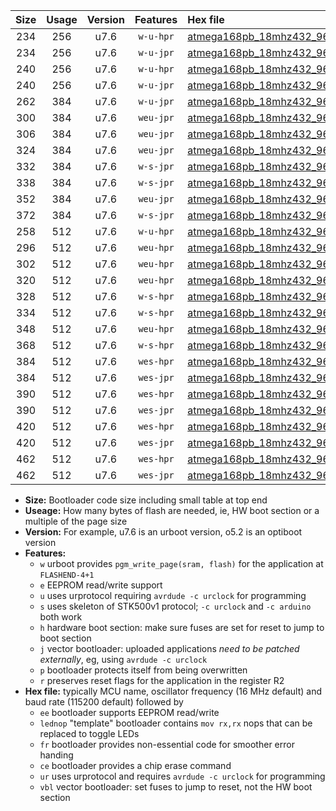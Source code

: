 |Size|Usage|Version|Features|Hex file|
|:-:|:-:|:-:|:-:|:--|
|234|256|u7.6|`w-u-hpr`|[atmega168pb_18mhz432_9600bps_ur.hex](https://raw.githubusercontent.com/stefanrueger/urboot/main//atmega168pb_18mhz432_9600bps_ur.hex)|
|234|256|u7.6|`w-u-jpr`|[atmega168pb_18mhz432_9600bps_ur_vbl.hex](https://raw.githubusercontent.com/stefanrueger/urboot/main//atmega168pb_18mhz432_9600bps_ur_vbl.hex)|
|240|256|u7.6|`w-u-hpr`|[atmega168pb_18mhz432_9600bps_lednop_ur.hex](https://raw.githubusercontent.com/stefanrueger/urboot/main//atmega168pb_18mhz432_9600bps_lednop_ur.hex)|
|240|256|u7.6|`w-u-jpr`|[atmega168pb_18mhz432_9600bps_lednop_ur_vbl.hex](https://raw.githubusercontent.com/stefanrueger/urboot/main//atmega168pb_18mhz432_9600bps_lednop_ur_vbl.hex)|
|262|384|u7.6|`w-u-jpr`|[atmega168pb_18mhz432_9600bps_lednop_fr_ur_vbl.hex](https://raw.githubusercontent.com/stefanrueger/urboot/main//atmega168pb_18mhz432_9600bps_lednop_fr_ur_vbl.hex)|
|300|384|u7.6|`weu-jpr`|[atmega168pb_18mhz432_9600bps_ee_ur_vbl.hex](https://raw.githubusercontent.com/stefanrueger/urboot/main//atmega168pb_18mhz432_9600bps_ee_ur_vbl.hex)|
|306|384|u7.6|`weu-jpr`|[atmega168pb_18mhz432_9600bps_ee_lednop_ur_vbl.hex](https://raw.githubusercontent.com/stefanrueger/urboot/main//atmega168pb_18mhz432_9600bps_ee_lednop_ur_vbl.hex)|
|324|384|u7.6|`weu-jpr`|[atmega168pb_18mhz432_9600bps_ee_lednop_fr_ur_vbl.hex](https://raw.githubusercontent.com/stefanrueger/urboot/main//atmega168pb_18mhz432_9600bps_ee_lednop_fr_ur_vbl.hex)|
|332|384|u7.6|`w-s-jpr`|[atmega168pb_18mhz432_9600bps_vbl.hex](https://raw.githubusercontent.com/stefanrueger/urboot/main//atmega168pb_18mhz432_9600bps_vbl.hex)|
|338|384|u7.6|`w-s-jpr`|[atmega168pb_18mhz432_9600bps_lednop_vbl.hex](https://raw.githubusercontent.com/stefanrueger/urboot/main//atmega168pb_18mhz432_9600bps_lednop_vbl.hex)|
|352|384|u7.6|`weu-jpr`|[atmega168pb_18mhz432_9600bps_ee_lednop_fr_ce_ur_vbl.hex](https://raw.githubusercontent.com/stefanrueger/urboot/main//atmega168pb_18mhz432_9600bps_ee_lednop_fr_ce_ur_vbl.hex)|
|372|384|u7.6|`w-s-jpr`|[atmega168pb_18mhz432_9600bps_lednop_fr_vbl.hex](https://raw.githubusercontent.com/stefanrueger/urboot/main//atmega168pb_18mhz432_9600bps_lednop_fr_vbl.hex)|
|258|512|u7.6|`w-u-hpr`|[atmega168pb_18mhz432_9600bps_lednop_fr_ur.hex](https://raw.githubusercontent.com/stefanrueger/urboot/main//atmega168pb_18mhz432_9600bps_lednop_fr_ur.hex)|
|296|512|u7.6|`weu-hpr`|[atmega168pb_18mhz432_9600bps_ee_ur.hex](https://raw.githubusercontent.com/stefanrueger/urboot/main//atmega168pb_18mhz432_9600bps_ee_ur.hex)|
|302|512|u7.6|`weu-hpr`|[atmega168pb_18mhz432_9600bps_ee_lednop_ur.hex](https://raw.githubusercontent.com/stefanrueger/urboot/main//atmega168pb_18mhz432_9600bps_ee_lednop_ur.hex)|
|320|512|u7.6|`weu-hpr`|[atmega168pb_18mhz432_9600bps_ee_lednop_fr_ur.hex](https://raw.githubusercontent.com/stefanrueger/urboot/main//atmega168pb_18mhz432_9600bps_ee_lednop_fr_ur.hex)|
|328|512|u7.6|`w-s-hpr`|[atmega168pb_18mhz432_9600bps.hex](https://raw.githubusercontent.com/stefanrueger/urboot/main//atmega168pb_18mhz432_9600bps.hex)|
|334|512|u7.6|`w-s-hpr`|[atmega168pb_18mhz432_9600bps_lednop.hex](https://raw.githubusercontent.com/stefanrueger/urboot/main//atmega168pb_18mhz432_9600bps_lednop.hex)|
|348|512|u7.6|`weu-hpr`|[atmega168pb_18mhz432_9600bps_ee_lednop_fr_ce_ur.hex](https://raw.githubusercontent.com/stefanrueger/urboot/main//atmega168pb_18mhz432_9600bps_ee_lednop_fr_ce_ur.hex)|
|368|512|u7.6|`w-s-hpr`|[atmega168pb_18mhz432_9600bps_lednop_fr.hex](https://raw.githubusercontent.com/stefanrueger/urboot/main//atmega168pb_18mhz432_9600bps_lednop_fr.hex)|
|384|512|u7.6|`wes-hpr`|[atmega168pb_18mhz432_9600bps_ee.hex](https://raw.githubusercontent.com/stefanrueger/urboot/main//atmega168pb_18mhz432_9600bps_ee.hex)|
|384|512|u7.6|`wes-jpr`|[atmega168pb_18mhz432_9600bps_ee_vbl.hex](https://raw.githubusercontent.com/stefanrueger/urboot/main//atmega168pb_18mhz432_9600bps_ee_vbl.hex)|
|390|512|u7.6|`wes-hpr`|[atmega168pb_18mhz432_9600bps_ee_lednop.hex](https://raw.githubusercontent.com/stefanrueger/urboot/main//atmega168pb_18mhz432_9600bps_ee_lednop.hex)|
|390|512|u7.6|`wes-jpr`|[atmega168pb_18mhz432_9600bps_ee_lednop_vbl.hex](https://raw.githubusercontent.com/stefanrueger/urboot/main//atmega168pb_18mhz432_9600bps_ee_lednop_vbl.hex)|
|420|512|u7.6|`wes-hpr`|[atmega168pb_18mhz432_9600bps_ee_lednop_fr.hex](https://raw.githubusercontent.com/stefanrueger/urboot/main//atmega168pb_18mhz432_9600bps_ee_lednop_fr.hex)|
|420|512|u7.6|`wes-jpr`|[atmega168pb_18mhz432_9600bps_ee_lednop_fr_vbl.hex](https://raw.githubusercontent.com/stefanrueger/urboot/main//atmega168pb_18mhz432_9600bps_ee_lednop_fr_vbl.hex)|
|462|512|u7.6|`wes-hpr`|[atmega168pb_18mhz432_9600bps_ee_lednop_fr_ce.hex](https://raw.githubusercontent.com/stefanrueger/urboot/main//atmega168pb_18mhz432_9600bps_ee_lednop_fr_ce.hex)|
|462|512|u7.6|`wes-jpr`|[atmega168pb_18mhz432_9600bps_ee_lednop_fr_ce_vbl.hex](https://raw.githubusercontent.com/stefanrueger/urboot/main//atmega168pb_18mhz432_9600bps_ee_lednop_fr_ce_vbl.hex)|

- **Size:** Bootloader code size including small table at top end
- **Useage:** How many bytes of flash are needed, ie, HW boot section or a multiple of the page size
- **Version:** For example, u7.6 is an urboot version, o5.2 is an optiboot version
- **Features:**
  + `w` urboot provides `pgm_write_page(sram, flash)` for the application at `FLASHEND-4+1`
  + `e` EEPROM read/write support
  + `u` uses urprotocol requiring `avrdude -c urclock` for programming
  + `s` uses skeleton of STK500v1 protocol; `-c urclock` and `-c arduino` both work
  + `h` hardware boot section: make sure fuses are set for reset to jump to boot section
  + `j` vector bootloader: uploaded applications *need to be patched externally*, eg, using `avrdude -c urclock`
  + `p` bootloader protects itself from being overwritten
  + `r` preserves reset flags for the application in the register R2
- **Hex file:** typically MCU name, oscillator frequency (16 MHz default) and baud rate (115200 default) followed by
  + `ee` bootloader supports EEPROM read/write
  + `lednop` "template" bootloader contains `mov rx,rx` nops that can be replaced to toggle LEDs
  + `fr` bootloader provides non-essential code for smoother error handing
  + `ce` bootloader provides a chip erase command
  + `ur` uses urprotocol and requires `avrdude -c urclock` for programming
  + `vbl` vector bootloader: set fuses to jump to reset, not the HW boot section
